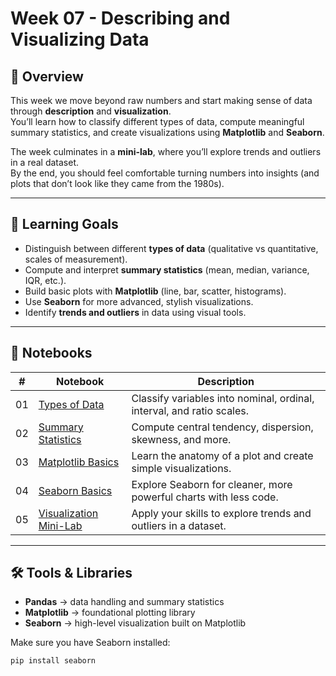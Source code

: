 # Week 07 - Describing and Visualizing Data

## 📖 Overview

This week we move beyond raw numbers and start making sense of data through **description** and **visualization**.  
You’ll learn how to classify different types of data, compute meaningful summary statistics, and create visualizations using **Matplotlib** and **Seaborn**.

The week culminates in a **mini-lab**, where you’ll explore trends and outliers in a real dataset.  
By the end, you should feel comfortable turning numbers into insights (and plots that don’t look like they came from the 1980s).

---

## 🎯 Learning Goals

- Distinguish between different **types of data** (qualitative vs quantitative, scales of measurement).
- Compute and interpret **summary statistics** (mean, median, variance, IQR, etc.).
- Build basic plots with **Matplotlib** (line, bar, scatter, histograms).
- Use **Seaborn** for more advanced, stylish visualizations.
- Identify **trends and outliers** in data using visual tools.

---

## 📂 Notebooks

| #   | Notebook                                                 | Description                                                           |
| --- | -------------------------------------------------------- | --------------------------------------------------------------------- |
| 01  | [Types of Data](01-Types_of_Data.ipynb)                  | Classify variables into nominal, ordinal, interval, and ratio scales. |
| 02  | [Summary Statistics](02-Summary_Statistics.ipynb)        | Compute central tendency, dispersion, skewness, and more.             |
| 03  | [Matplotlib Basics](03-Matplotlib_Basics.ipynb)          | Learn the anatomy of a plot and create simple visualizations.         |
| 04  | [Seaborn Basics](04-Seaborn_Basics.ipynb)                | Explore Seaborn for cleaner, more powerful charts with less code.     |
| 05  | [Visualization Mini-Lab](05-Visualization_MiniLab.ipynb) | Apply your skills to explore trends and outliers in a dataset.        |

---

## 🛠️ Tools & Libraries

- **Pandas** → data handling and summary statistics
- **Matplotlib** → foundational plotting library
- **Seaborn** → high-level visualization built on Matplotlib

Make sure you have Seaborn installed:

```bash
pip install seaborn
```
